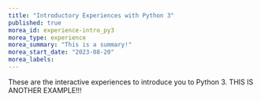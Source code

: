```yaml
---
title: "Introductory Experiences with Python 3"
published: true
morea_id: experience-intro_py3
morea_type: experience
morea_summary: "This is a summary!"
morea_start_date: "2023-08-20"
morea_labels:
---
```


These are the interactive experiences to introduce you to Python 3.
THIS IS ANOTHER EXAMPLE!!!
